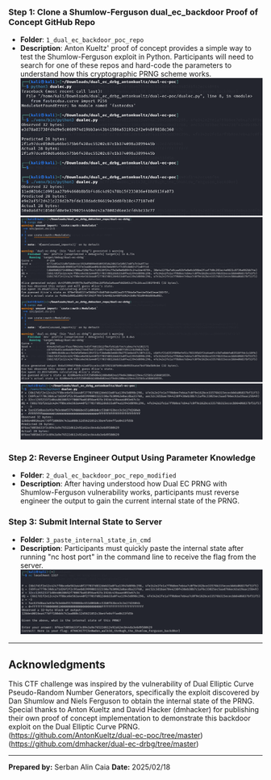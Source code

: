 ### **Step 1: Clone a Shumlow-Ferguson dual_ec_backdoor Proof of Concept GitHub Repo**
- **Folder**: `1_dual_ec_backdoor_poc_repo`
- **Description**: Anton Kueltz' proof of concept provides a simple way to test the Shumlow-Ferguson exploit in Python. Participants will need to search for one of these repos and hard-code the parameters to understand how this cryptographic PRNG scheme works.
![alt text](1_dual_ec_backdoor_poc_repo/images/Anton_Kueltz_Default_Execution.png)
![alt text](1_dual_ec_backdoor_poc_repo/images/dmhacker_Default_Execution.png)
![alt text](2_dual_ec_backdoor_poc_repo_modified/images/Anton_Kueltz_Modded_Execution.png)

### **Step 2: Reverse Engineer Output Using Parameter Knowledge**
- **Folder**: `2_dual_ec_backdoor_poc_repo_modified`
- **Description**: After having understood how Dual EC PRNG with Shumlow-Ferguson vulnerability works, participants must reverse engineer the output to gain the current internal state of the PRNG.

### **Step 3: Submit Internal State to Server**
- **Folder**: `3_paste_internal_state_in_cmd`
- **Description**: Participants must quickly paste the internal state after running "nc host port" in the command line to receive the flag from the server.
![alt text](3_paste_internal_state_in_cmd/images/Server_Output_Flag.png)

---

## Acknowledgments
This CTF challenge was inspired by the vulnerability of Dual Elliptic Curve Pseudo-Random Number Generators, specifically the exploit discovered by Dan Shumlow and Niels Ferguson to obtain the internal state of the PRNG.
Special thanks to Anton Kueltz and David Hacker (dmhacker) for publishing their own proof of concept implementation to demonstrate this backdoor exploit on the Dual Elliptic Curve PRNG.
(https://github.com/AntonKueltz/dual-ec-poc/tree/master)
(https://github.com/dmhacker/dual-ec-drbg/tree/master)

---

**Prepared by:** Serban Alin Caia
**Date:** 2025/02/18
